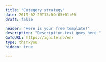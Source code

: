 ```yaml
---
title: "Category strategy"
date: 2019-02-20T13:09:05+01:00
draft: false

header: "Here is your free template!"
description: "Description-text goes here "
GoToURL: https://ignite.no/en/
type: thankyou
hidden: true

---
```


